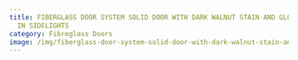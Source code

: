 ```yaml
---
title: FIBERGLASS DOOR SYSTEM SOLID DOOR WITH DARK WALNUT STAIN AND GLORIA GLASS
  IN SIDELIGHTS
category: Fibreglass Doors
image: /img/fiberglass-door-system-solid-door-with-dark-walnut-stain-and-gloria-glass-in-sidelights-e1501595982397.jpg
---
```

